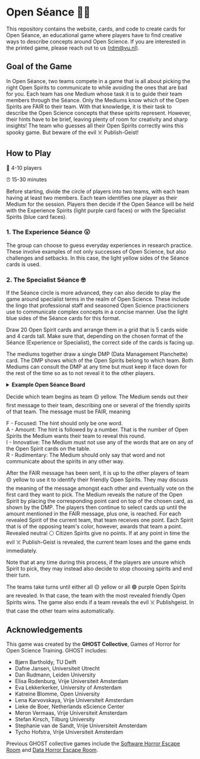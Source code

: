 # Open Séance 👻✨

This repository contains the website, cards, and code to create cards for Open Séance, an educational game where players have to find creative ways to describe concepts around Open Science. If you are interested in the printed game, please reach out to us (rdm@vu.nl).

## Goal of the Game

In Open Séance, two teams compete in a game that is all about picking the right Open Spirits to communicate to while avoiding the ones that are bad for you. Each team has one Medium whose task it is to guide their team members through the Séance. Only the Mediums know which of the Open Spirits are FAIR to their team. With that knowledge, it is their task to describe the Open Science concepts that these spirits represent. However, their hints have to be brief, leaving plenty of room for creativity and sharp insights! The team who guesses all their Open Spirits correctly wins this spooky game. But beware of the evil ☠️ Publish-Geist!


## How to Play

🧍 4-10 players

⏰ 15-30 minutes

Before starting, divide the circle of players into two teams, with each team having at least two members. Each team identifies one player as their Medium for the session. Players then decide if the Open Séance will be held with the Experience Spirits (light purple card faces) or with the Specialist Spirits (blue card faces). 

### 1. The Experience Séance 😮

The group can choose to guess everyday experiences in research practice. These involve examples of not only successes of Open Science, but also challenges and setbacks. In this case, the light yellow sides of the Séance cards is used.  

### 2. The Specialist Séance 🤓

If the Séance circle is more advanced, they can also decide to play the game around specialist terms in the realm of Open Science. These include the lingo that professional staff and seasoned Open Science practicioners use to communicate complex concepts in a concise manner. Use the light blue sides of the Séance cards for this format.

Draw 20 Open Spirit cards and arrange them in a grid that is 5 cards wide and 4 cards tall. Make sure that, depending on the chosen format of the Séance (Experience or Specialist), the correct side of the cards is facing up.

The mediums together draw a single DMP (Data Management Planchette) card. The DMP shows which of the Open Spirits belong to which team. Both Mediums can consult the DMP at any time but must keep it face down for the rest of the time so as to not reveal it to the other players.

<details>
  <summary><strong>Example Open Séance Board</strong></summary>

Below is an example board of 20 Experience cards:

<table>
  <tbody>
    <tr>
      <td>Copyright conundrums</td>
      <td>Code that only works on my computer</td>
      <td>European AI</td>
      <td>Science done right</td>
    </tr>
    <tr>
      <td>Profit over science</td>
      <td>Journal flipping</td>
      <td>Verifiable results</td>
      <td>10k stars on GitHub</td>
    </tr>
    <tr>
      <td>Open, but broke</td>
      <td>Pseudoscience influencers</td>
      <td>Data papers</td>
      <td>Shadow IT</td>
    </tr>
    <tr>
      <td>My supervisor said so</td>
      <td>Coding with my crush</td>
      <td>Open Science Games</td>
      <td>Impostor Syndrome</td>
    </tr>
    <tr>
      <td>Code version history</td>
      <td>Supervisor ghosting</td>
      <td>Power analysis</td>
      <td>Second author</td>
    </tr>
  </tbody>
</table>

The Mediums drew the following DMP card:

<table>
  <tbody>
    <tr>
      <td>⚪</td><td>⚪</td><td>🟣</td><td>🟡</td>
    </tr>
    <tr>
      <td>⚪</td><td>🟣</td><td>🟡</td><td>🟣</td>
    </tr>
    <tr>
      <td>🟣</td><td>☠️</td><td>🟡</td><td>🟣</td>
    </tr>
    <tr>
      <td>⚪</td><td>⚪</td><td>🟡</td><td>🟣</td>
    </tr>
    <tr>
      <td>🟡</td><td>⚪</td><td>🟡</td><td>🟡</td>
    </tr>
  </tbody>
</table>

This means that the following Open Spirits belong to team 🟡 yellow
- Science done right
- Verifiable results
- Data papers
- Open Science Games
- Second author
- Power analysis
- Code version history

Vice versa, the 🟣 purple Spirits belong to that team.

The ⚪ blank spaces are neutral ⚪ Citizen Spirits. But there is also an sinister spirit hiding under "Pseudoscience influencers". This is the evil ☠️ Publish-Geist.

</details>

Decide which team begins as team 🟡 yellow. The Medium sends out their first message to their team, describing one or several of the friendly spirits of that team. The message must be FAIR, meaning

F - Focused: The hint should only be one word.\
A - Amount: The hint is followed by a number. That is the number of Open Spirits the Medium wants their team to reveal this round.\
I - Innovative: The Medium must not use any of the words that are on any of the Open Spirit cards on the table.\
R - Rudimentary: The Medium should only say that word and not communicate about the spirits in any other way.

After the FAIR message has been sent, it is up to the other players of team 🟡 yellow to use it to identify their friendly Open Spirits. They may discuss the meaning of the message amongst each other and eventually vote on the first card they want to pick. The Medium reveals the nature of the Open Spirit by placing the corresponding point card on top of the chosen card, as shown by the DMP. The players then continue to select cards up until the amount mentioned in the FAIR message, plus one, is reached. For each revealed Spirit of the current team, that team receives one point. Each Spirit that is of the opposing team's color, however, awards that team a point. Revealed neutral ⚪ Citizen Spirits give no points. If at any point in time the evil ☠️ Publish-Geist is revealed, the current team loses and the game ends immediately.

Note that at any time during this process, if the players are unsure which Spirit to pick, they may instead also decide to stop choosing spirits and end their turn.

The teams take turns until either all 🟡 yellow or all 🟣 purple Open Spirits are revealed. In that case, the team with the most revealed friendly Open Spirits wins. The game also ends if a team reveals the evil ☠️ Publishgeist. In that case the other team wins automatically.  

## Acknowledgements

This game was created by the **GHOST Collective**, Games of Horror for Open Science Training. GHOST includes:

- Bjørn Bartholdy, TU Delft
- Dafne Jansen, Universiteit Utrecht
- Dan Rudmann, Leiden University
- Elisa Rodenburg, Vrije Universiteit Amsterdam 
- Eva Lekkerkerker, University of Amsterdam
- Katreine Blomme, Open University
- Lena Karvovskaya, Vrije Universiteit Amsterdam
- Lieke de Boer, Netherlands eScience Center
- Meron Vermaas, Vrije Universiteit Amsterdam
- Stefan Kirsch, Tilburg University
- Stephanie van de Sandt, Vrije Universiteit Amsterdam 
- Tycho Hofstra, Vrije Universiteit Amsterdam 

Previous GHOST collective games include the [Software Horror Escape Room](https://nlesc.github.io/softwarehorrorgame/SoftwareHorrorGame.html) and [Data Horror Escape Room](https://sites.google.com/vu.nl/datahorror/home?authuser=0).
